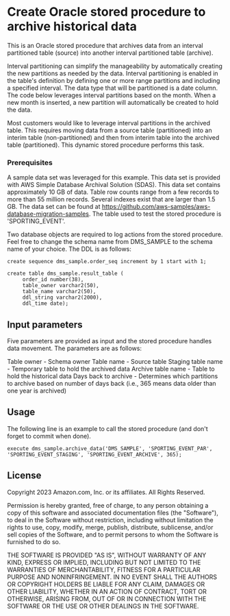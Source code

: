 # Create Oracle stored procedure to archive historical data

This is an Oracle stored procedure that archives data from an interval partitioned table (source) into another interval partitioned table (archive).  

Interval partitioning can simplify the manageability by automatically creating the new partitions as needed by the data.  Interval partitioning is enabled in the table's definition by defining one or more range partitions and including a specified interval.  The data type that will be partitioned is a date column.  The code below leverages interval partitions based on the month.  When a new month is inserted, a new partition will automatically be created to hold the data.  

Most customers would like to leverage interval partitions in the archived table.  This requires moving data from a source table (partitioned) into an interim table (non-partitioned) and then from interim table into the archived table (partitioned).  This dynamic stored procedure performs this task. 

### Prerequisites

A sample data set was leveraged for this example.  This data set is provided with AWS Simple Database Archival Solution (SDAS).  This data set contains approximately 10 GB of data. Table row counts range from a few records to more than 55 million records. Several indexes exist that are larger than 1.5 GB. The data set can be found at https://github.com/aws-samples/aws-database-migration-samples.  The table used to test the stored procedure is 'SPORTING_EVENT'.


Two database objects are required to log actions from the stored procedure.  Feel free to change the schema name from DMS_SAMPLE to the schema name of your choice.  The DDL is as follows:

```
create sequence dms_sample.order_seq increment by 1 start with 1;
```

```
create table dms_sample.result_table (
     order_id number(38), 
     table_owner varchar2(50), 
     table_name varchar2(50), 
     ddl_string varchar2(2000), 
     ddl_time date);
```

## Input parameters

Five parameters are provided as input and the stored procedure handles data movement. The parameters are as follows:

  Table owner - Schema owner
  Table name - Source table
  Staging table name - Temporary table to hold the archived data
  Archive table name - Table to hold the historical data
  Days back to archive - Determines which partitions to archive based on number of days back (i.e., 365 means data older than one year is archived)

## Usage

The following line is an example to call the stored procedure (and don't forget to commit when done).

```
execute dms_sample.archive_data('DMS_SAMPLE', 'SPORTING_EVENT_PAR', 'SPORTING_EVENT_STAGING', 'SPORTING_EVENT_ARCHIVE', 365);
```


## License
Copyright 2023 Amazon.com, Inc. or its affiliates. All Rights Reserved.

Permission is hereby granted, free of charge, to any person obtaining a copy of this
software and associated documentation files (the "Software"), to deal in the Software
without restriction, including without limitation the rights to use, copy, modify,
merge, publish, distribute, sublicense, and/or sell copies of the Software, and to
permit persons to whom the Software is furnished to do so.

THE SOFTWARE IS PROVIDED "AS IS", WITHOUT WARRANTY OF ANY KIND, EXPRESS OR IMPLIED,
INCLUDING BUT NOT LIMITED TO THE WARRANTIES OF MERCHANTABILITY, FITNESS FOR A
PARTICULAR PURPOSE AND NONINFRINGEMENT. IN NO EVENT SHALL THE AUTHORS OR COPYRIGHT
HOLDERS BE LIABLE FOR ANY CLAIM, DAMAGES OR OTHER LIABILITY, WHETHER IN AN ACTION
OF CONTRACT, TORT OR OTHERWISE, ARISING FROM, OUT OF OR IN CONNECTION WITH THE
SOFTWARE OR THE USE OR OTHER DEALINGS IN THE SOFTWARE.
